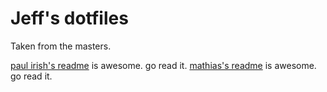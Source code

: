 # Jeff's dotfiles

Taken from the masters.

[paul irish's readme](https://github.com/paulirish/dotfiles) is awesome. go read it.
[mathias's readme](https://github.com/mathiasbynens/dotfiles/) is awesome. go read it.
